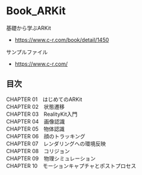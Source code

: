 # Book_ARKit
基礎から学ぶARKit
+ https://www.c-r.com/book/detail/1450

サンプルファイル
+ https://www.c-r.com/

## 目次
CHAPTER 01　はじめてのARKit<br>
CHAPTER 02　状態遷移<br>
CHAPTER 03　RealityKit入門<br>
CHAPTER 04　画像認識<br>
CHAPTER 05　物体認識<br>
CHAPTER 06　顔のトラッキング<br>
CHAPTER 07　レンダリングへの環境反映<br>
CHAPTER 08　コリジョン<br>
CHAPTER 09　物理シミュレーション<br>
CHAPTER 10　モーションキャプチャとポストプロセス<br>

